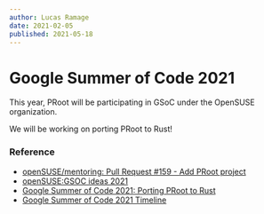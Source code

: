 ```yaml
---
author: Lucas Ramage
date: 2021-02-05
published: 2021-05-18
---
```


# Google Summer of Code 2021

This year, PRoot will be participating in GSoC under the OpenSUSE organization.

We will be working on porting PRoot to Rust!

### Reference

- [openSUSE/mentoring: Pull Request #159 - Add PRoot project](https://github.com/openSUSE/mentoring/pull/159)
- [openSUSE:GSOC ideas 2021](https://en.opensuse.org/openSUSE:GSOC_ideas_2021)
- [Google Summer of Code 2021: Porting PRoot to Rust](https://summerofcode.withgoogle.com/projects/#4577823219515392)
- [Google Summer of Code 2021 Timeline](https://developers.google.com/open-source/gsoc/timeline)
